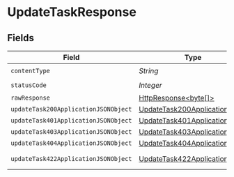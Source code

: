 # UpdateTaskResponse


## Fields

| Field                                                                                                                    | Type                                                                                                                     | Required                                                                                                                 | Description                                                                                                              |
| ------------------------------------------------------------------------------------------------------------------------ | ------------------------------------------------------------------------------------------------------------------------ | ------------------------------------------------------------------------------------------------------------------------ | ------------------------------------------------------------------------------------------------------------------------ |
| `contentType`                                                                                                            | *String*                                                                                                                 | :heavy_check_mark:                                                                                                       | N/A                                                                                                                      |
| `statusCode`                                                                                                             | *Integer*                                                                                                                | :heavy_check_mark:                                                                                                       | N/A                                                                                                                      |
| `rawResponse`                                                                                                            | [HttpResponse<byte[]>](https://docs.oracle.com/en/java/javase/11/docs/api/java.net.http/java/net/http/HttpResponse.html) | :heavy_minus_sign:                                                                                                       | N/A                                                                                                                      |
| `updateTask200ApplicationJSONObject`                                                                                     | [UpdateTask200ApplicationJSON](../../models/operations/UpdateTask200ApplicationJSON.md)                                  | :heavy_minus_sign:                                                                                                       | OK                                                                                                                       |
| `updateTask401ApplicationJSONObject`                                                                                     | [UpdateTask401ApplicationJSON](../../models/operations/UpdateTask401ApplicationJSON.md)                                  | :heavy_minus_sign:                                                                                                       | Unauthenticated                                                                                                          |
| `updateTask403ApplicationJSONObject`                                                                                     | [UpdateTask403ApplicationJSON](../../models/operations/UpdateTask403ApplicationJSON.md)                                  | :heavy_minus_sign:                                                                                                       | Forbidden                                                                                                                |
| `updateTask404ApplicationJSONObject`                                                                                     | [UpdateTask404ApplicationJSON](../../models/operations/UpdateTask404ApplicationJSON.md)                                  | :heavy_minus_sign:                                                                                                       | Not Found                                                                                                                |
| `updateTask422ApplicationJSONObject`                                                                                     | [UpdateTask422ApplicationJSON](../../models/operations/UpdateTask422ApplicationJSON.md)                                  | :heavy_minus_sign:                                                                                                       | Invalid data posted                                                                                                      |